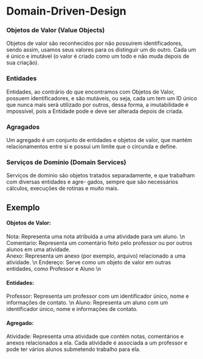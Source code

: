 # Domain-Driven-Design

### Objetos de Valor (Value Objects)
Objetos de valor são reconhecidos por não possuírem identificadores,
sendo assim, usamos seus valores para os distinguir um do outro. Cada um
é único e imutável (o valor é criado como um todo e não muda depois de
sua criação).

### Entidades
Entidades, ao contrário do que encontramos com Objetos de Valor, possuem identificadores, e são mutáveis,
ou seja, cada um tem um ID único que nunca mais será utilizado por outros, dessa forma, a imutabilidade é
impossível, pois a Entidade pode e deve ser alterada depois de criada.

### Agragados
Um agregado é um conjunto de entidades e objetos de valor, que mantém relacionamentos entre si e possui
um limite que o circunda e define.


### Serviços de Domínio (Domain Services)
Serviços de domínio são objetos tratados separadamente, e que trabalham com diversas entidades e agre-
gados, sempre que são necessários cálculos, execuções de rotinas e muito mais.

## Exemplo

#### Objetos de Valor:
Nota: Representa uma nota atribuída a uma atividade para um aluno. \n
Comentario: Representa um comentário feito pelo professor ou por outros alunos em uma atividade.<br />
Anexo: Representa um anexo (por exemplo, arquivo) relacionado a uma atividade. \n
Endereço: Serve como um objeto de valor em outras entidades, como Professor e Aluno \n

#### Entidades:
Professor: Representa um professor com um identificador único, nome e informações de contato. \n
Aluno: Representa um aluno com um identificador único, nome e informações de contato.

#### Agregado:
Atividade: Representa uma atividade que contém notas, comentários e anexos relacionados a ela. Cada atividade é associada a um professor e pode ter vários alunos submetendo trabalho para ela.



